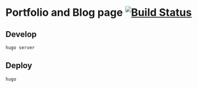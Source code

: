 # Portfolio and Blog page [![Build Status](https://travis-ci.org/noah95/portfolio.svg?branch=master)](https://travis-ci.org/noah95/portfolio)

## Develop
```
hugo server
```

## Deploy
```
hugo
```
